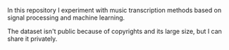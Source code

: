 In this repository I experiment with music transcription methods based on signal processing and machine learning.

The dataset isn't public because of copyrights and its large size, but I can share it privately.
